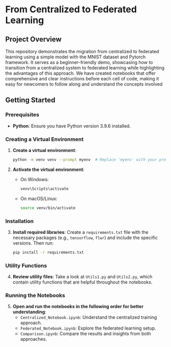 # From Centralized to Federated Learning

## Project Overview
This repository demonstrates the migration from centralized to federated learning using a simple model with the MNIST dataset and Pytorch framework. It serves as a beginner-friendly demo, showcasing how to transition from a centralized system to federated learning while highlighting the advantages of this approach. We have created notebooks that offer comprehensive and clear instructions before each cell of code, making it easy for newcomers to follow along and understand the concepts involved
## Getting Started

### Prerequisites
- **Python**: Ensure you have Python version 3.9.6 installed. 

### Creating a Virtual Environment
1. **Create a virtual environment**:
   ```bash
   python -m venv venv --prompt myenv  # Replace 'myenv' with your preferred environment name
   ```

2. **Activate the virtual environment**:
   - On Windows:
     ```bash
     venv\Scripts\activate
     ```
   - On macOS/Linux:
     ```bash
     source venv/bin/activate
     ```

### Installation
3. **Install required libraries**: Create a `requirements.txt` file with the necessary packages (e.g., `tensorflow`, `flwr`) and include the specific versions. Then run:
   ```bash
   pip install -r requirements.txt
   ```

### Utility Functions
4. **Review utility files**: Take a look at `Utils1.py` and `Utils2.py`, which contain utility functions that are helpful throughout the notebooks.

### Running the Notebooks
5. **Open and run the notebooks in the following order for better understanding**:
   - `Centralized_Notebook.ipynb`: Understand the centralized training approach.
   - `Federated_Notebook.ipynb`: Explore the federated learning setup.
   - `Comparison.ipynb`: Compare the results and insights from both approaches.
 